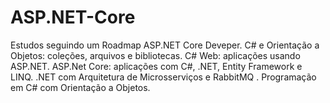 # ASP.NET-Core
Estudos seguindo um Roadmap ASP.NET Core Deveper. C# e Orientação a Objetos: coleções, arquivos e bibliotecas.  C# Web: aplicações usando ASP.NET. ASP.Net Core: aplicações com C#, .NET, Entity Framework e LINQ.  .NET com Arquitetura de Microsserviços e RabbitMQ . Programação em C# com Orientação a Objetos.
